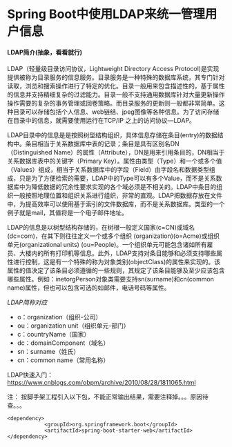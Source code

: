 # Spring Boot中使用LDAP来统一管理用户信息

#### LDAP简介(抽象，看看就行)
LDAP（轻量级目录访问协议，Lightweight Directory Access Protocol)是实现提供被称为目录服务的信息服务。目录服务是一种特殊的数据库系统，其专门针对读取，浏览和搜索操作进行了特定的优化。目录一般用来包含描述性的，基于属性的信息并支持精细复杂的过滤能力。目录一般不支持通用数据库针对大量更新操作操作需要的复杂的事务管理或回卷策略。而目录服务的更新则一般都非常简单。这种目录可以存储包括个人信息、web链结、jpeg图像等各种信息。为了访问存储在目录中的信息，就需要使用运行在TCP/IP 之上的访问协议—LDAP。

LDAP目录中的信息是是按照树型结构组织，具体信息存储在条目(entry)的数据结构中。条目相当于关系数据库中表的记录；条目是具有区别名DN （Distinguished Name）的属性（Attribute），DN是用来引用条目的，DN相当于关系数据库表中的关键字（Primary Key）。属性由类型（Type）和一个或多个值（Values）组成，相当于关系数据库中的字段（Field）由字段名和数据类型组成，只是为了方便检索的需要，LDAP中的Type可以有多个Value，而不是关系数据库中为降低数据的冗余性要求实现的各个域必须是不相关的。LDAP中条目的组织一般按照地理位置和组织关系进行组织，非常的直观。LDAP把数据存放在文件中，为提高效率可以使用基于索引的文件数据库，而不是关系数据库。类型的一个例子就是mail，其值将是一个电子邮件地址。

LDAP的信息是以树型结构存储的，在树根一般定义国家(c=CN)或域名(dc=com)，在其下则往往定义一个或多个组织 (organization)(o=Acme)或组织单元(organizational units) (ou=People)。一个组织单元可能包含诸如所有雇员、大楼内的所有打印机等信息。此外，LDAP支持对条目能够和必须支持哪些属性进行控制，这是有一个特殊的称为对象类别(objectClass)的属性来实现的。该属性的值决定了该条目必须遵循的一些规则，其规定了该条目能够及至少应该包含哪些属性。例如：inetorgPerson对象类需要支持sn(surname)和cn(common name)属性，但也可以包含可选的如邮件，电话号码等属性。

*LDAP简称对应*

- o：organization（组织-公司）
- ou：organization unit（组织单元-部门）
- c：countryName（国家）
- dc：domainComponent（域名）
- sn：surname（姓氏）
- cn：common name（常用名称）

LDAP快速入门：https://www.cnblogs.com/obpm/archive/2010/08/28/1811065.html

注：
按脚手架工程引入以下包，不能正常输出结果，需要注释掉。。。原因待查。。。
````
<dependency>
            <groupId>org.springframework.boot</groupId>
            <artifactId>spring-boot-starter-web</artifactId>
</dependency>
````